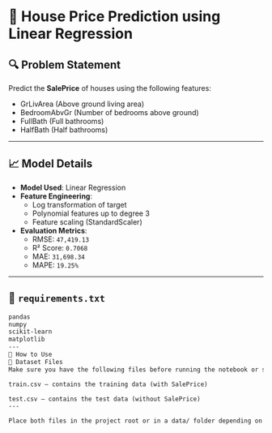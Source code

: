 # 🏡 House Price Prediction using Linear Regression
## 🔍 Problem Statement

Predict the **SalePrice** of houses using the following features:

- GrLivArea (Above ground living area)
- BedroomAbvGr (Number of bedrooms above ground)
- FullBath (Full bathrooms)
- HalfBath (Half bathrooms)

---
## 📈 Model Details

- **Model Used**: Linear Regression
- **Feature Engineering**:
  - Log transformation of target
  - Polynomial features up to degree 3
  - Feature scaling (StandardScaler)
- **Evaluation Metrics**:
  - RMSE: `47,419.13`
  - R² Score: `0.7068`
  - MAE: `31,698.34`
  - MAPE: `19.25%`

---

## 📁 `requirements.txt`

```txt
pandas
numpy
scikit-learn
matplotlib
---
🧪 How to Use
📁 Dataset Files
Make sure you have the following files before running the notebook or script:

train.csv — contains the training data (with SalePrice)

test.csv — contains the test data (without SalePrice)
---

Place both files in the project root or in a data/ folder depending on your setup.
